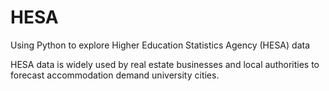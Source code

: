 # HESA
Using Python to explore Higher Education Statistics Agency (HESA) data

HESA data is widely used by real estate businesses and local authorities to forecast accommodation demand university cities.
